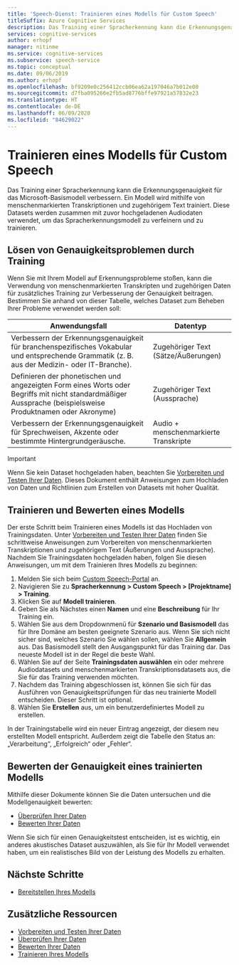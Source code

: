 ```yaml
---
title: 'Speech-Dienst: Trainieren eines Modells für Custom Speech'
titleSuffix: Azure Cognitive Services
description: Das Training einer Spracherkennung kann die Erkennungsgenauigkeit sowohl für das Microsoft-Basismodell als auch für ein benutzerdefiniertes Modell verbessern. Ein Modell wird mithilfe von menschenmarkierten Transkriptionen und zugehörigem Text trainiert.
services: cognitive-services
author: erhopf
manager: nitinme
ms.service: cognitive-services
ms.subservice: speech-service
ms.topic: conceptual
ms.date: 09/06/2019
ms.author: erhopf
ms.openlocfilehash: bf9209e0c256412ccb06ea62a197046a7b012e00
ms.sourcegitcommit: d7fba095266e2fb5ad8776bffe97921a57832e23
ms.translationtype: HT
ms.contentlocale: de-DE
ms.lasthandoff: 06/09/2020
ms.locfileid: "84629022"
---
```

# <a name="train-a-model-for-custom-speech"></a>Trainieren eines Modells für Custom Speech

Das Training einer Spracherkennung kann die Erkennungsgenauigkeit für das Microsoft-Basismodell verbessern. Ein Modell wird mithilfe von menschenmarkierten Transkriptionen und zugehörigem Text trainiert. Diese Datasets werden zusammen mit zuvor hochgeladenen Audiodaten verwendet, um das Spracherkennungsmodell zu verfeinern und zu trainieren.

## <a name="use-training-to-resolve-accuracy-issues"></a>Lösen von Genauigkeitsproblemen durch Training

Wenn Sie mit Ihrem Modell auf Erkennungsprobleme stoßen, kann die Verwendung von menschenmarkierten Transkripten und zugehörigen Daten für zusätzliches Training zur Verbesserung der Genauigkeit beitragen. Bestimmen Sie anhand von dieser Tabelle, welches Dataset zum Beheben Ihrer Probleme verwendet werden soll:

| Anwendungsfall | Datentyp |
| -------- | --------- |
| Verbessern der Erkennungsgenauigkeit für branchenspezifisches Vokabular und entsprechende Grammatik (z. B. aus der Medizin- oder IT-Branche). | Zugehöriger Text (Sätze/Äußerungen) |
| Definieren der phonetischen und angezeigten Form eines Worts oder Begriffs mit nicht standardmäßiger Aussprache (beispielsweise Produktnamen oder Akronyme) | Zugehöriger Text (Aussprache) |
| Verbessern der Erkennungsgenauigkeit für Sprechweisen, Akzente oder bestimmte Hintergrundgeräusche. | Audio + menschenmarkierte Transkripte |

> [!IMPORTANT]
> Wenn Sie kein Dataset hochgeladen haben, beachten Sie [Vorbereiten und Testen Ihrer Daten](how-to-custom-speech-test-data.md). Dieses Dokument enthält Anweisungen zum Hochladen von Daten und Richtlinien zum Erstellen von Datasets mit hoher Qualität.

## <a name="train-and-evaluate-a-model"></a>Trainieren und Bewerten eines Modells

Der erste Schritt beim Trainieren eines Modells ist das Hochladen von Trainingsdaten. Unter [Vorbereiten und Testen Ihrer Daten](how-to-custom-speech-test-data.md) finden Sie schrittweise Anweisungen zum Vorbereiten von menschenmarkierten Transkriptionen und zugehörigem Text (Äußerungen und Aussprache). Nachdem Sie Trainingsdaten hochgeladen haben, folgen Sie diesen Anweisungen, um mit dem Trainieren Ihres Modells zu beginnen:

1. Melden Sie sich beim [Custom Speech-Portal](https://speech.microsoft.com/customspeech) an.
2. Navigieren Sie zu **Spracherkennung > Custom Speech > [Projektname] > Training**.
3. Klicken Sie auf **Modell trainieren**.
4. Geben Sie als Nächstes einen **Namen** und eine **Beschreibung** für Ihr Training ein.
5. Wählen Sie aus dem Dropdownmenü für **Szenario und Basismodell** das für Ihre Domäne am besten geeignete Szenario aus. Wenn Sie sich nicht sicher sind, welches Szenario Sie wählen sollen, wählen Sie **Allgemein** aus. Das Basismodell stellt den Ausgangspunkt für das Training dar. Das neueste Modell ist in der Regel die beste Wahl.
6. Wählen Sie auf der Seite **Trainingsdaten auswählen** ein oder mehrere Audiodatasets und menschenmarkierten Transkriptionsdatasets aus, die Sie für das Training verwenden möchten.
7. Nachdem das Training abgeschlossen ist, können Sie sich für das Ausführen von Genauigkeitsprüfungen für das neu trainierte Modell entscheiden. Dieser Schritt ist optional.
8. Wählen Sie **Erstellen** aus, um ein benutzerdefiniertes Modell zu erstellen.

In der Trainingstabelle wird ein neuer Eintrag angezeigt, der diesem neu erstellten Modell entspricht. Außerdem zeigt die Tabelle den Status an: „Verarbeitung“, „Erfolgreich“ oder „Fehler“.

## <a name="evaluate-the-accuracy-of-a-trained-model"></a>Bewerten der Genauigkeit eines trainierten Modells

Mithilfe dieser Dokumente können Sie die Daten untersuchen und die Modellgenauigkeit bewerten:

- [Überprüfen Ihrer Daten](how-to-custom-speech-inspect-data.md)
- [Bewerten Ihrer Daten](how-to-custom-speech-evaluate-data.md)

Wenn Sie sich für einen Genauigkeitstest entscheiden, ist es wichtig, ein anderes akustisches Dataset auszuwählen, als Sie für Ihr Modell verwendet haben, um ein realistisches Bild von der Leistung des Modells zu erhalten.

## <a name="next-steps"></a>Nächste Schritte

- [Bereitstellen Ihres Modells](how-to-custom-speech-deploy-model.md)

## <a name="additional-resources"></a>Zusätzliche Ressourcen

- [Vorbereiten und Testen Ihrer Daten](how-to-custom-speech-test-data.md)
- [Überprüfen Ihrer Daten](how-to-custom-speech-inspect-data.md)
- [Bewerten Ihrer Daten](how-to-custom-speech-evaluate-data.md)
- [Trainieren Ihres Modells](how-to-custom-speech-train-model.md)

